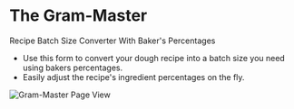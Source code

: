 # The Gram-Master
Recipe Batch Size Converter With Baker's Percentages

- Use this form to convert your dough recipe into a batch size you need using bakers percentages.
- Easily adjust the recipe's ingredient percentages on the fly.

![Gram-Master Page View](https://i.ibb.co/F0RpwFX/gram-Master-Cropped.png "Gram-Master Page View")
